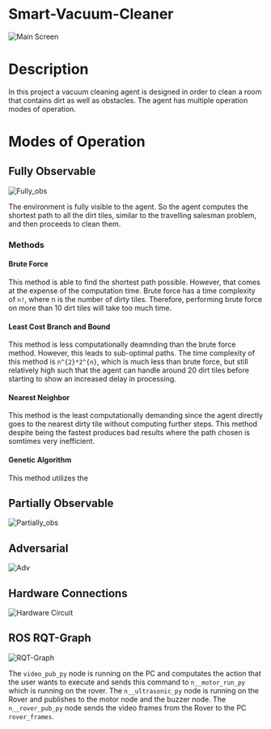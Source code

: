 # Smart-Vacuum-Cleaner
![Main Screen](https://user-images.githubusercontent.com/97162452/158079848-8f03954b-88df-46ce-a4d8-e40a6b8a1af6.jpg)

# Description
In this project a vacuum cleaning agent is designed in order to clean a room that contains dirt as well as obstacles. The agent has multiple operation modes of operation.

# Modes of Operation

## Fully Observable
![Fully_obs](https://user-images.githubusercontent.com/97162452/158079847-130e3b30-27fb-44f3-b6c0-4349ae10d92d.jpg)

The environment is fully visible to the agent. So the agent computes the shortest path to all the dirt tiles, similar to the travelling salesman problem, and then proceeds to clean them.

### Methods

#### Brute Force
This method is able to find the shortest path possible. However, that comes at the expense of the computation time. Brute force has a time complexity of `n!`, where n is the number of dirty tiles. Therefore, performing brute force on more than 10 dirt tiles will take too much time.

#### Least Cost Branch and Bound
This method is less computationally deamnding than the brute force method. However, this leads to sub-optimal paths. The time complexity of this method is ``n^{2}*2^{n}``, which is much less than brute force, but still relatively high such that the agent can handle around 20 dirt tiles before starting to show an increased delay in processing.

#### Nearest Neighbor
This method is the least computationally demanding since the agent directly goes to the nearest dirty tile without computing further steps. This method despite being the fastest produces bad results where the path chosen is somtimes very inefficient. 

#### Genetic Algorithm 
This method utilizes the 

## Partially Observable
![Partially_obs](https://user-images.githubusercontent.com/97162452/158079844-b0d49f99-b943-433d-a2d7-1b62e7ed7528.jpg)


## Adversarial 
![Adv](https://user-images.githubusercontent.com/97162452/158079846-1a0851bd-db34-4250-8ef0-cff161e13799.jpg)


## Hardware Connections
<img src="Hardware Circuitry .png" alt="Hardware Circuit" title="Hardware Circuit">


## ROS RQT-Graph
<img src="RQT.jpeg" alt="RQT-Graph" title="RQT-Graph">

The `video_pub_py` node is running on the PC and computates the action that the user wants to execute and sends this command to `n__motor_run_py` which is running on the rover.
The `n__ultrasonic_py` node is running on the Rover and publishes to the motor node and the buzzer node.
The `n__rover_pub_py` node sends the video frames from the Rover to the PC `rover_frames`.
